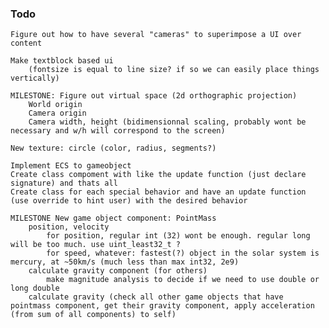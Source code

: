 ### Todo
	Figure out how to have several "cameras" to superimpose a UI over content
	
	Make textblock based ui
		(fontsize is equal to line size? if so we can easily place things vertically)

	MILESTONE: Figure out virtual space (2d orthographic projection)
		World origin
		Camera origin
		Camera width, height (bidimensionnal scaling, probably wont be necessary and w/h will correspond to the screen)

	New texture: circle (color, radius, segments?)
	 
	Implement ECS to gameobject
	Create class compoment with like the update function (just declare signature) and thats all
	Create class for each special behavior and have an update function (use override to hint user) with the desired behavior
	
	MILESTONE New game object component: PointMass
		position, velocity
			for position, regular int (32) wont be enough. regular long will be too much. use uint_least32_t ?
			for speed, whatever: fastest(?) object in the solar system is mercury, at ~50km/s (much less than max int32, 2e9)
		calculate gravity component (for others)
			make magnitude analysis to decide if we need to use double or long double
		calculate gravity (check all other game objects that have pointmass component, get their gravity component, apply acceleration (from sum of all components) to self)

